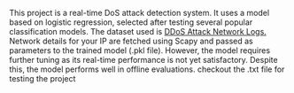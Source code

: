 This project is a real-time DoS attack detection system.
It uses a model based on logistic regression, selected after testing several popular classification models. The dataset used is [DDoS Attack Network Logs.](https://www.kaggle.com/datasets/jacobvs/ddos-attack-network-logs)
Network details for your IP are fetched using Scapy and passed as parameters to the trained model (.pkl file). However, the model requires further tuning as its real-time performance is not yet satisfactory.
Despite this, the model performs well in offline evaluations.
checkout the .txt file for testing the project
